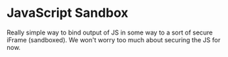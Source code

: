 # JavaScript Sandbox

Really simple way to bind output of JS in some way to a sort of secure iFrame (sandboxed). We won't worry too much about securing the JS for now.